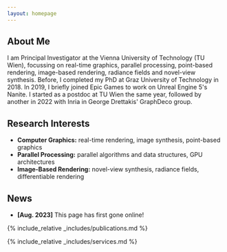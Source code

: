 ```yaml
---
layout: homepage
---
```


## About Me

I am Principal Investigator at the Vienna University of Technology (TU Wien), focussing on real-time graphics, parallel processing, point-based rendering, image-based rendering, radiance fields and novel-view synthesis. Before, I completed my PhD at Graz University of Technology in 2018. In 2019, I briefly joined Epic Games to work on Unreal Engine 5's Nanite. I started as a postdoc at TU Wien the same year, followed by another in 2022 with Inria in George Drettakis' GraphDeco group. 

## Research Interests

- **Computer Graphics:** real-time rendering, image synthesis, point-based graphics
- **Parallel Processing:** parallel algorithms and data structures, GPU architectures
- **Image-Based Rendering:** novel-view synthesis, radiance fields, differentiable rendering 

## News

- **[Aug. 2023]** This page has first gone online!

{% include_relative _includes/publications.md %}

{% include_relative _includes/services.md %}
